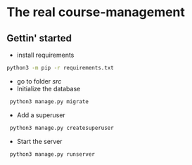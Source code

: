 # The real course-management

## Gettin' started

 * install requirements

```bash
python3 -m pip -r requirements.txt
```

 * go to folder *src*
 * Initialize the database
```bash
 python3 manage.py migrate
```

 * Add a superuser
```bash
 python3 manage.py createsuperuser
```

 * Start the server
```bash
 python3 manage.py runserver
```
